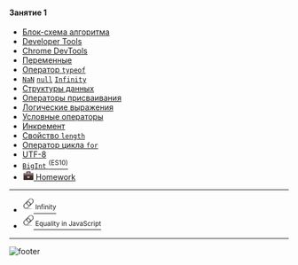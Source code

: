 [footer]: https://github.com/garevna/js-course/raw/master/images/a-level-ico.png?raw=true
[hw-20]: https://raw.githubusercontent.com/garevna/a-level-js-lessons/master/ico/briefcase-20.png
[link-20]: https://raw.githubusercontent.com/garevna/a-level-js-lessons/master/ico/link-20.png

#### Занятие 1

* [Блок-схема алгоритма](../md/Block-diagram.md)
* [Developer Tools](../md/developer-tools.md)
* [Chrome DevTools](../md/chrome-dev-tools.md)
* [Переменные](../md/var.md)
* [Оператор `typeof`](../md/typeof.md)
* [`NaN`](../md/NaN-null-Infinity.md#NaN) [`null`](../md/NaN-null-Infinity.md#null) [`Infinity`](../md/NaN-null-Infinity.md#Infinity)
* [Структуры данных](../md/data-structures.md)
* [Операторы присваивания](../md/Assignments.md)
* [Логические выражения](../md/Boolean.md)
* [Условные операторы](../md/Conditional-operators.md)
* [Инкремент](../md/Increment.md)
* [Свойство `length`](../md/length.md)
* [Оператор цикла `for`](../md/for.md)
* [UTF-8](../md/UTF-8.md)
* [`BigInt` <sup>(ES10)</sup>](../md/BigInt.md)
* [![hw-20] Homework](../md/hw-01.md)

_________________________________________________________________________

* [<sup>![link-20] Infinity</sup>](https://www.w3schools.com/jsref/jsref_infinity.asp)
* [<sup>![link-20] Equality in JavaScript</sup>](https://dorey.github.io/JavaScript-Equality-Table/unified/)

_________________________________________________________________________

![footer]
